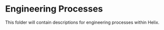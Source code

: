# Engineering Processes

This folder will contain descriptions for engineering processes within Helix.

